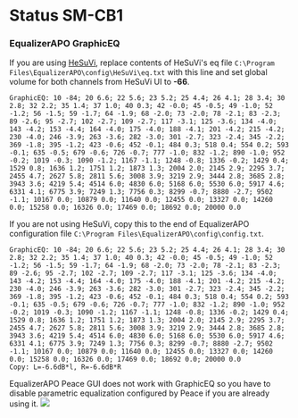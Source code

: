 # Status SM-CB1
### EqualizerAPO GraphicEQ
If you are using [HeSuVi](https://sourceforge.net/projects/hesuvi/), replace contents of HeSuVi's eq file `C:\Program Files\EqualizerAPO\config\HeSuVi\eq.txt` with this line and set global volume for both channels from HeSuVi UI to **-66**.
```
GraphicEQ: 10 -84; 20 6.6; 22 5.6; 23 5.2; 25 4.4; 26 4.1; 28 3.4; 30 2.8; 32 2.2; 35 1.4; 37 1.0; 40 0.3; 42 -0.0; 45 -0.5; 49 -1.0; 52 -1.2; 56 -1.5; 59 -1.7; 64 -1.9; 68 -2.0; 73 -2.0; 78 -2.1; 83 -2.3; 89 -2.6; 95 -2.7; 102 -2.7; 109 -2.7; 117 -3.1; 125 -3.6; 134 -4.0; 143 -4.2; 153 -4.4; 164 -4.0; 175 -4.0; 188 -4.1; 201 -4.2; 215 -4.2; 230 -4.0; 246 -3.9; 263 -3.6; 282 -3.0; 301 -2.7; 323 -2.4; 345 -2.2; 369 -1.8; 395 -1.2; 423 -0.6; 452 -0.1; 484 0.3; 518 0.4; 554 0.2; 593 -0.1; 635 -0.5; 679 -0.6; 726 -0.7; 777 -1.0; 832 -1.2; 890 -1.0; 952 -0.2; 1019 -0.3; 1090 -1.2; 1167 -1.1; 1248 -0.8; 1336 -0.2; 1429 0.4; 1529 0.8; 1636 1.2; 1751 1.2; 1873 1.3; 2004 2.0; 2145 2.9; 2295 3.7; 2455 4.7; 2627 5.8; 2811 5.6; 3008 3.9; 3219 2.9; 3444 2.8; 3685 2.8; 3943 3.6; 4219 5.4; 4514 6.0; 4830 6.0; 5168 6.0; 5530 6.0; 5917 4.6; 6331 4.1; 6775 3.9; 7249 1.3; 7756 0.3; 8299 -0.7; 8880 -2.7; 9502 -1.1; 10167 0.0; 10879 0.0; 11640 0.0; 12455 0.0; 13327 0.0; 14260 0.0; 15258 0.0; 16326 0.0; 17469 0.0; 18692 0.0; 20000 0.0
```
If you are not using HeSuVi, copy this to the end of EqualizerAPO configuration file `C:\Program Files\EqualizerAPO\config\config.txt`.
```
GraphicEQ: 10 -84; 20 6.6; 22 5.6; 23 5.2; 25 4.4; 26 4.1; 28 3.4; 30 2.8; 32 2.2; 35 1.4; 37 1.0; 40 0.3; 42 -0.0; 45 -0.5; 49 -1.0; 52 -1.2; 56 -1.5; 59 -1.7; 64 -1.9; 68 -2.0; 73 -2.0; 78 -2.1; 83 -2.3; 89 -2.6; 95 -2.7; 102 -2.7; 109 -2.7; 117 -3.1; 125 -3.6; 134 -4.0; 143 -4.2; 153 -4.4; 164 -4.0; 175 -4.0; 188 -4.1; 201 -4.2; 215 -4.2; 230 -4.0; 246 -3.9; 263 -3.6; 282 -3.0; 301 -2.7; 323 -2.4; 345 -2.2; 369 -1.8; 395 -1.2; 423 -0.6; 452 -0.1; 484 0.3; 518 0.4; 554 0.2; 593 -0.1; 635 -0.5; 679 -0.6; 726 -0.7; 777 -1.0; 832 -1.2; 890 -1.0; 952 -0.2; 1019 -0.3; 1090 -1.2; 1167 -1.1; 1248 -0.8; 1336 -0.2; 1429 0.4; 1529 0.8; 1636 1.2; 1751 1.2; 1873 1.3; 2004 2.0; 2145 2.9; 2295 3.7; 2455 4.7; 2627 5.8; 2811 5.6; 3008 3.9; 3219 2.9; 3444 2.8; 3685 2.8; 3943 3.6; 4219 5.4; 4514 6.0; 4830 6.0; 5168 6.0; 5530 6.0; 5917 4.6; 6331 4.1; 6775 3.9; 7249 1.3; 7756 0.3; 8299 -0.7; 8880 -2.7; 9502 -1.1; 10167 0.0; 10879 0.0; 11640 0.0; 12455 0.0; 13327 0.0; 14260 0.0; 15258 0.0; 16326 0.0; 17469 0.0; 18692 0.0; 20000 0.0
Copy: L=-6.6dB*l, R=-6.6dB*R
```
EqualizerAPO Peace GUI does not work with GraphicEQ so you have to disable parametric equalization configured by Peace if you are already using it.
![](https://raw.githubusercontent.com/jaakkopasanen/AutoEq/master/results/Headphone.com/innerfidelity/onear/Status%20SM-CB1/Status%20SM-CB1.png)
